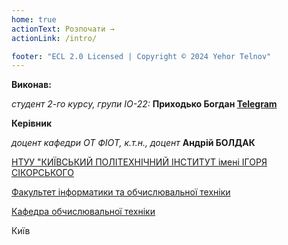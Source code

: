 ```yaml
---
home: true
actionText: Розпочати →
actionLink: /intro/

footer: "ECL 2.0 Licensed | Copyright © 2024 Yehor Telnov"
---
```



**Виконав:** 

*студент 2-го курсу, групи ІО-22:* <span padding-right:5em></span> **Приходько Богдан <a href="https://t.me/pheodotos" target="_blank"> Telegram </a>**

**Керівник**

*доцент кафедри ОТ ФІОТ, к.т.н., доцент*<span padding-right:5em></span> **Андрій БОЛДАК** 

[НТУУ "КИЇВСЬКИЙ ПОЛІТЕХНІЧНИЙ ІНСТИТУТ імені ІГОРЯ СІКОРСЬКОГО](https://kpi.ua/)

[Факультет інформатики та обчислювальної техніки](https://fiot.kpi.ua/)

[Кафедра обчислювальної техніки](https://comsys.kpi.ua/)

Київ
